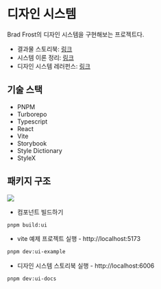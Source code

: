 # 디자인 시스템

Brad Frost의 디자인 시스템을 구현해보는 프로젝트다.

- 결과물 스토리북: [링크](https://6593e7d1cb37f48bdc252696-jylkqjugsa.chromatic.com/?path=/docs/introduction--docs)
- 시스템 이론 정리: [링크](https://www.vigorously.xyz/posts/design-system-ecosystem/)
- 디자인 시스템 레러펀스: [링크](https://bradfrost.com/blog/)

## 기술 스택

- PNPM
- Turborepo
- Typescript
- React
- Vite
- Storybook
- Style Dictionary
- StyleX

## 패키지 구조

![](https://vigor-13-temp.s3.ap-northeast-2.amazonaws.com/design-system-excalidraw.png)

- 컴포넌트 빌드하기

```bash
pnpm build:ui
```

- vite 예제 프로젝트 실행 - http://localhost:5173

```bash
pnpm dev:ui-example
```

- 디자인 시스템 스토리북 실행 - http://localhost:6006

```bash
pnpm dev:ui-docs
```
